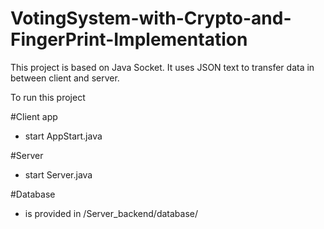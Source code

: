 # VotingSystem-with-Crypto-and-FingerPrint-Implementation

This project is based on Java Socket. It uses JSON text to transfer data in between client and server.

To run this project 

#Client app 
- start AppStart.java

#Server
- start Server.java

#Database 
- is provided in /Server_backend/database/
